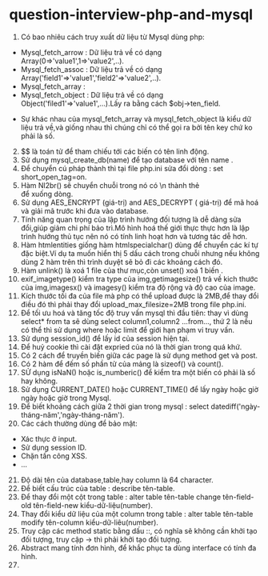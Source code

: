 # question-interview-php-and-mysql
1. Có bao nhiêu cách truy xuất dữ liệu từ Mysql dùng php: 
  - Mysql_fetch_arrow : Dữ liệu trả về có dạng Array(0=>'value1',1=>'value2',..).
  - Mysql_fetch_assoc : Dữ liệu trả về có dạng Array('field1'=>'value1','field2'=>'value2',..).
  - Mysql_fetch_array : 
  - Mysql_fetch_object : Dữ liệu trả về có dạng Object('filed1'=>'value1',...).Lấy ra bằng cách $obj->ten_field.
  * Sự khác nhau của mysql_fetch_array và mysql_fetch_object là kiểu dữ liệu trả về,và giống nhau thì chúng chỉ có thể gọi ra bởi tên key chứ ko phải là số.
 2. $$ là toán tử   để tham chiếu tới các biến có tên linh động.
 3. Sử dụng mysql_create_db(name) để tạo database với tên name .
 4. Để chuyển cú pháp <??> thành <?php?> thì tại file php.ini sửa đổi dòng : set short_open_tag=on.
 5. Hàm Nl2br() sẽ chuyển chuỗi trong nó có \n thành thẻ <br> để xuống dòng.
 6. Sử dụng AES_ENCRYPT (giá-trị) and AES_DECRYPT ( giá-trị) để mã hoá và giải mã trước khi đưa vào database.
 7. Tính năng quan trọng của lập trình hướng đối tượng là dễ dàng sửa đổi,giúp giảm chi phí bảo trì.Mô hình hoá thế giới thực thực hơn là lập trình hướng thủ tục nên nó có tính linh hoạt hơn và tương tác dễ hơn.
 8. Hàm htmlentities giống hàm htmlspecialchar() dùng để chuyển các kí tự đặc biệt.Ví dụ ta muốn hiển thị 5 dấu cách trong chuỗi nhưng nếu không dùng 2 hàm trên thì trình duyệt sẽ bỏ đi các khoảng cách đó.
 9. Hàm unlink() là xoá 1 file của thư mục,còn unset() xoá 1 biến .
 10. exif_imagetype() kiểm tra type của img,getimagesize() trả về kich thước của img,imagesx() và imagesy() kiểm tra độ rộng và độ cao của image.
 11. Kích thước tối đa của file mà php có thể upload được là 2MB,để thay đổi điều đó thì phải thay đổi upload_max_filesize=2MB trong file php.ini.
 12. Để tối ưu hoá và tăng tốc độ truy vấn mysql thì đầu tiên: thay vì dùng select* from ta sẽ dùng select column1,column2 ...from..., thứ 2 là nếu có thể thì sử dụng where hoặc limit để giới hạn phạm vi truy vấn.
 13. Sử dụng session_id() để lấy id của session hiện tại.
 14. Để huỷ cookie thì cài đặt expried của nó là thời gian trong quá khứ.
 15. Có 2 cách để truyền biến giữa các page là sử dụng method get và post.
 16. Có 2 hàm để đếm số phần tử của mảng là sizeof() và count().
 17. SỬ dụng isNaN() hoặc is_numberic() để kiểm tra một biến có phải là số hay không.
 18. Sử dụng CURRENT_DATE() hoặc CURRENT_TIME() để lấy ngày hoặc giờ ngày hoặc giờ trong Mysql.
 19. Để biết khoảng cách giữa 2 thời gian trong mysql : select datediff('ngày-tháng-năm','ngày-tháng-năm').
 20. Các cách thường dùng để bảo mật: 
  - Xác thực ở input.
  - Sử dụng session ID.
  - Chặn tấn công XSS.
  - ...
 21. Độ dài tên của database,table,hay column là 64 character.
 22. Để biết cấu trúc của table : describe tên-table.
 23. Để thay đổi một cột trong table : alter table tên-table change tên-field-old tên-field-new kiểu-dữ-liệu(number).
 24. Thay đổi kiểu dữ liệu của một column trong table : alter table tên-table modify tên-column kiểu-dữ-liêu(number).
 25. Truy cập các method static bằng dấu ::, có nghĩa sẽ không cần khởi tạo đối tượng, truy cập -> thì phải khởi tạo đối tượng.
 26. Abstract mang tính đơn hình, để khắc phục ta dùng interface có tính đa hình.
 27. 
  
 


 
